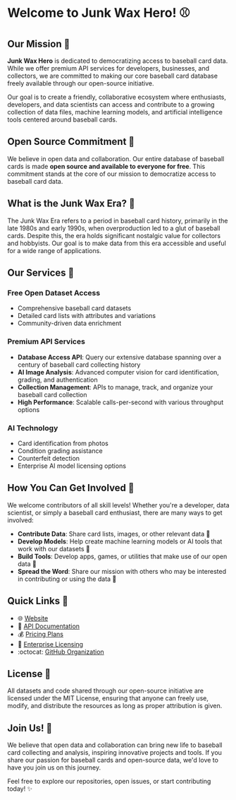 # Welcome to Junk Wax Hero! :baseball:

## Our Mission :dart:

**Junk Wax Hero** is dedicated to democratizing access to baseball card data. While we offer premium API services for developers, businesses, and collectors, we are committed to making our core baseball card database freely available through our open-source initiative.

Our goal is to create a friendly, collaborative ecosystem where enthusiasts, developers, and data scientists can access and contribute to a growing collection of data files, machine learning models, and artificial intelligence tools centered around baseball cards.

## Open Source Commitment :open_hands:

We believe in open data and collaboration. Our entire database of baseball cards is made **open source and available to everyone for free**. This commitment stands at the core of our mission to democratize access to baseball card data.

## What is the Junk Wax Era? :calendar:

The Junk Wax Era refers to a period in baseball card history, primarily in the late 1980s and early 1990s, when overproduction led to a glut of baseball cards. Despite this, the era holds significant nostalgic value for collectors and hobbyists. Our goal is to make data from this era accessible and useful for a wide range of applications.

## Our Services :rocket:

### Free Open Dataset Access
- Comprehensive baseball card datasets
- Detailed card lists with attributes and variations
- Community-driven data enrichment

### Premium API Services
- **Database Access API**: Query our extensive database spanning over a century of baseball card collecting history
- **AI Image Analysis**: Advanced computer vision for card identification, grading, and authentication
- **Collection Management**: APIs to manage, track, and organize your baseball card collection
- **High Performance**: Scalable calls-per-second with various throughput options

### AI Technology
- Card identification from photos
- Condition grading assistance
- Counterfeit detection
- Enterprise AI model licensing options

## How You Can Get Involved :handshake:

We welcome contributors of all skill levels! Whether you're a developer, data scientist, or simply a baseball card enthusiast, there are many ways to get involved:

- **Contribute Data**: Share card lists, images, or other relevant data :file_folder:
- **Develop Models**: Help create machine learning models or AI tools that work with our datasets :robot:
- **Build Tools**: Develop apps, games, or utilities that make use of our open data :wrench:
- **Spread the Word**: Share our mission with others who may be interested in contributing or using the data :loudspeaker:

## Quick Links :link:

- :globe_with_meridians: [Website](https://junkwaxhero.app)
- :book: [API Documentation](https://junkwaxhero.app/api-docs)
- :moneybag: [Pricing Plans](https://junkwaxhero.app/#pricing)
- :briefcase: [Enterprise Licensing](https://junkwaxhero.app/licensing)
- :octocat: [GitHub Organization](https://github.com/JunkWaxData)

## License :scroll:

All datasets and code shared through our open-source initiative are licensed under the MIT License, ensuring that anyone can freely use, modify, and distribute the resources as long as proper attribution is given.

## Join Us! :star2:

We believe that open data and collaboration can bring new life to baseball card collecting and analysis, inspiring innovative projects and tools. If you share our passion for baseball cards and open-source data, we'd love to have you join us on this journey.

Feel free to explore our repositories, open issues, or start contributing today! :sparkles:
